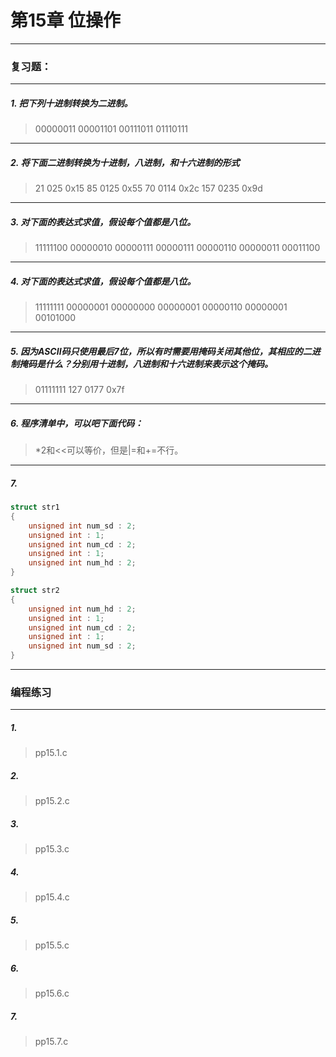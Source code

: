 # 第15章 位操作

---
### 复习题：
---
##### 1. 把下列十进制转换为二进制。
> 00000011
> 00001101
> 00111011
> 01110111
---
##### 2. 将下面二进制转换为十进制，八进制，和十六进制的形式
>  21  025  0x15
>  85 0125  0x55
>  70 0114  0x2c
> 157 0235  0x9d
---
##### 3. 对下面的表达式求值，假设每个值都是八位。
> 11111100
> 00000010
> 00000111
> 00000111
> 00000110
> 00000011
> 00011100
---
##### 4. 对下面的表达式求值，假设每个值都是八位。
> 11111111
> 00000001
> 00000000
> 00000001
> 00000110
> 00000001
> 00101000
---
##### 5. 因为ASCII码只使用最后7位，所以有时需要用掩码关闭其他位，其相应的二进制掩码是什么？分别用十进制，八进制和十六进制来表示这个掩码。
> 01111111
> 127
> 0177
> 0x7f
---
##### 6. 程序清单中，可以吧下面代码：
> *2和<<可以等价，但是|=和+=不行。
---
##### 7. 
``` c
struct str1
{
    unsigned int num_sd : 2;
    unsigned int : 1;
    unsigned int num_cd : 2;
    unsigned int : 1;
    unsigned int num_hd : 2;
}
```
``` c
struct str2
{
    unsigned int num_hd : 2;
    unsigned int : 1;
    unsigned int num_cd : 2;
    unsigned int : 1;
    unsigned int num_sd : 2;
}
```
---
### 编程练习
---
##### 1. 
> pp15.1.c
##### 2. 
> pp15.2.c
##### 3. 
> pp15.3.c
##### 4. 
> pp15.4.c
##### 5. 
> pp15.5.c
##### 6. 
> pp15.6.c
##### 7. 
> pp15.7.c
